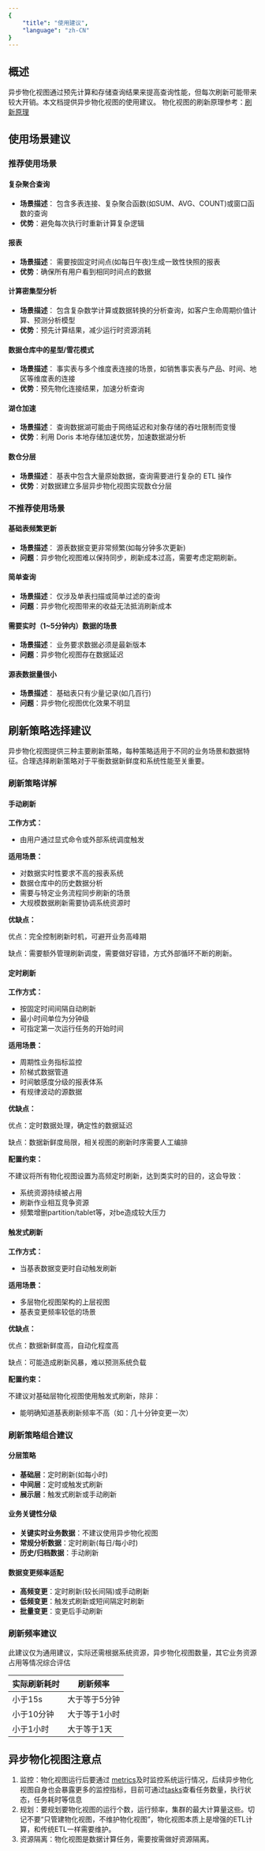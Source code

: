 ```yaml
---
{
    "title": "使用建议",
    "language": "zh-CN"
}
---
```


## 概述
异步物化视图通过预先计算和存储查询结果来提高查询性能，但每次刷新可能带来较大开销。本文档提供异步物化视图的使用建议。
物化视图的刷新原理参考：[刷新原理](../overview.md)

## 使用场景建议
### 推荐使用场景
#### 复杂聚合查询
- **场景描述**： 包含多表连接、复杂聚合函数(如SUM、AVG、COUNT)或窗口函数的查询
- **优势**：避免每次执行时重新计算复杂逻辑

#### 报表
- **场景描述**： 需要按固定时间点(如每日午夜)生成一致性快照的报表
- **优势**：确保所有用户看到相同时间点的数据

#### 计算密集型分析
- **场景描述**： 包含复杂数学计算或数据转换的分析查询，如客户生命周期价值计算、预测分析模型
- **优势**：预先计算结果，减少运行时资源消耗

#### 数据仓库中的星型/雪花模式
- **场景描述**： 事实表与多个维度表连接的场景，如销售事实表与产品、时间、地区等维度表的连接
- **优势**：预先物化连接结果，加速分析查询

#### 湖仓加速
- **场景描述**： 查询数据湖可能由于网络延迟和对象存储的吞吐限制而变慢
- **优势**：利用 Doris 本地存储加速优势，加速数据湖分析

#### 数仓分层
- **场景描述**： 基表中包含大量原始数据，查询需要进行复杂的 ETL 操作
- **优势**：对数据建立多层异步物化视图实现数仓分层

### 不推荐使用场景

#### 基础表频繁更新
- **场景描述**： 源表数据变更非常频繁(如每分钟多次更新)
- **问题**：异步物化视图难以保持同步，刷新成本过高，需要考虑定期刷新。

#### 简单查询
- **场景描述**： 仅涉及单表扫描或简单过滤的查询
- **问题**：异步物化视图带来的收益无法抵消刷新成本

#### 需要实时（1~5分钟内）数据的场景
- **场景描述**： 业务要求数据必须是最新版本
- **问题**：异步物化视图存在数据延迟

#### 源表数据量很小
- **场景描述**： 基础表只有少量记录(如几百行)
- **问题**：异步物化视图优化效果不明显

## 刷新策略选择建议

异步物化视图提供三种主要刷新策略，每种策略适用于不同的业务场景和数据特征。合理选择刷新策略对于平衡数据新鲜度和系统性能至关重要。

### 刷新策略详解

#### 手动刷新

**工作方式：**

- 由用户通过显式命令或外部系统调度触发

**适用场景：**
- 对数据实时性要求不高的报表系统
- 数据仓库中的历史数据分析
- 需要与特定业务流程同步刷新的场景
- 大规模数据刷新需要协调系统资源时

**优缺点：**

  优点：完全控制刷新时机，可避开业务高峰期

  缺点：需要额外管理刷新调度，需要做好容错，方式外部循环不断的刷新。

#### 定时刷新
**工作方式：**

- 按固定时间间隔自动刷新
- 最小时间单位为分钟级
- 可指定第一次运行任务的开始时间

**适用场景：**
- 周期性业务指标监控
- 阶梯式数据管道
- 时间敏感度分级的报表体系
- 有规律波动的源数据

**优缺点：**

  优点：定时数据处理，确定性的数据延迟

  缺点：数据新鲜度局限，相关视图的刷新时序需要人工编排

**配置约束：**

  不建议将所有物化视图设置为高频定时刷新，达到类实时的目的，这会导致：

- 系统资源持续被占用
- 刷新作业相互竞争资源
- 频繁增删partition/tablet等，对be造成较大压力

#### 触发式刷新
**工作方式：**

- 当基表数据变更时自动触发刷新

**适用场景：**

- 多层物化视图架构的上层视图
- 基表变更频率较低的场景

**优缺点：**

  优点：数据新鲜度高，自动化程度高

  缺点：可能造成刷新风暴，难以预测系统负载

**配置约束：**

  不建议对基础层物化视图使用触发式刷新，除非：

- 能明确知道基表刷新频率不高（如：几十分钟变更一次）

### 刷新策略组合建议
#### 分层策略
- **基础层**：定时刷新(如每小时)
- **中间层**：定时或触发式刷新
- **展示层**：触发式刷新或手动刷新
#### 业务关键性分级
- **关键实时业务数据**：不建议使用异步物化视图
- **常规分析数据**：定时刷新(每日/每小时)
- **历史/归档数据**：手动刷新
#### 数据变更频率适配
- **高频变更**：定时刷新(较长间隔)或手动刷新
- **低频变更**：触发式刷新或短间隔定时刷新
- **批量变更**：变更后手动刷新

### 刷新频率建议
此建议仅为通用建议，实际还需根据系统资源，异步物化视图数量，其它业务资源占用等情况综合评估

| 实际刷新耗时 | 刷新频率  |
|---|---|
| 小于15s  | 大于等于5分钟     |
| 小于10分钟  | 大于等于1小时     |
| 小于1小时  | 大于等于1天     |

## 异步物化视图注意点
1. 监控：物化视图运行后要通过 [metrics](../../../admin-manual/maint-monitor/metrics.md)及时监控系统运行情况，后续异步物化视图自身也会暴露更多的监控指标，目前可通过[tasks](../../../sql-manual/sql-functions/table-valued-functions/tasks.md)查看任务数量，执行状态，任务耗时等信息
2. 规划：要规划要物化视图的运行个数，运行频率，集群的最大计算量这些。切记不要“只管建物化视图，不维护物化视图”，物化视图本质上是增强的ETL计算，和传统ETL一样需要维护。
3. 资源隔离：物化视图是数据计算任务，需要按需做好资源隔离。